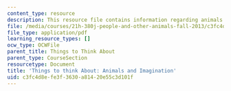 ```yaml
---
content_type: resource
description: This resource file contains information regarding animals and imagination.
file: /media/courses/21h-380j-people-and-other-animals-fall-2013/c3fc4d8efe3f3630a81420e55c3d101f_MIT21H_380F13ReadNotes14_01.pdf
file_type: application/pdf
learning_resource_types: []
ocw_type: OCWFile
parent_title: Things to Think About
parent_type: CourseSection
resourcetype: Document
title: 'Things to think About: Animals and Imagination'
uid: c3fc4d8e-fe3f-3630-a814-20e55c3d101f
---
```

